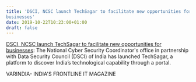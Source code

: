 ```yaml
---
title: 'DSCI, NCSC launch TechSagar to facilitate new opportunities for
businesses'
date: 2019-10-22T10:23:00+01:00
draft: false
---
```


[DSCI, NCSC launch TechSagar to facilitate new opportunities for businesses](https://varindia.com/news/dsci-ncsc-launch-techsagar-to-facilitate-new-opportunities-for-businesses#.Xa7Kpdhg3fs.blogger): The National Cyber Security Coordinator's office in partnership with Data Security Council (DSCI) of India has launched TechSagar, a platform to discover India’s technological capability through a portal.  
  
VARINDIA- INDIA'S FRONTLINE IT MAGAZINE